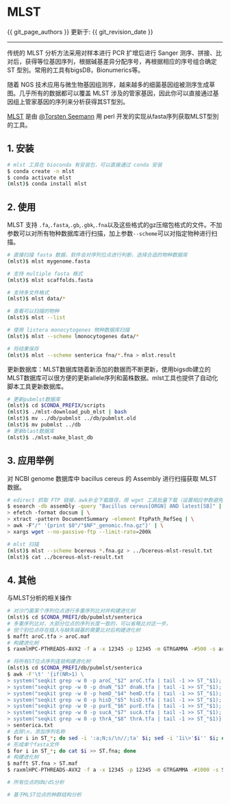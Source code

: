 # MLST

{{ git_page_authors }} 更新于: {{ git_revision_date }}

---

传统的 MLST 分析方法采用对样本进行 PCR 扩增后进行 Sanger 测序、拼接、比对后，获得等位基因序列，根据碱基差异分配序号，再根据相应的序号组合确定 ST 型別。常用的工具有bigsDB，Bionumerics等。

随着 NGS 技术应用与微生物基因组测序，越来越多的细菌基因组被测序生成草图。几乎所有的数据都可以覆盖 MLST 涉及的管家基因，因此你可以直接通过基因组上管家基因的序列来分析获得其ST型別。

[MLST](https://github.com/tseemann/mlst) 是由 [@Torsten Seemann](https://twitter.com/torstenseemann) 用 perl 开发的实现从fasta序列获取MLST型別的工具。

## 1. 安装

```bash
# mlst 工具在 bioconda 有安装包，可以直接通过 conda 安装
$ conda create -n mlst
$ conda activate mlst
(mlst)$ conda install mlst
```

## 2. 使用

MLST 支持 `.fa`,`.fasta`,`.gb`,`.gbk`,`.fna`以及这些格式的gz压缩包格式的文件。不加参数可以对所有物种数据库进行扫描，加上参数`--scheme`可以对指定物种进行扫描。

```bash
# 直接扫描 fasta 数据，软件会对序列位点进行判断，选择合适的物种数据库
(mlst)$ mlst mygenome.fasta

# 支持 multiple fasta 格式
(mlst)$ mlst scaffolds.fasta

# 支持多文件格式
(mlst)$ mlst data/*

# 查看可以扫描的物种
(mlst)$ mlst --list

# 使用 listera monocytogenes 物种数据库扫描
(mlst)$ mlst --scheme lmonocytogenes data/*

# 将结果保存
(mlst)$ mlst --scheme senterica fna/*.fna > mlst.result
```

更新数据库：MLST数据库随着新添加的数据而不断更新，使用bigsdb建立的MLST数据库可以很方便的更新allele序列和菌株数据。mlst工具也提供了自动化脚本工具更新数据库。

```bash
# 更新pubmlst数据库
(mlst)$ cd $CONDA_PREFIX/scripts
(mlst)$ ./mlst-download_pub_mlst | bash
(mlst)$ mv ../db/pubmlst ../db/pubmlst.old
(mlst)$ mv pubmlst ../db
# 更新blast数据库
(mlst)$ ./mlst-make_blast_db
```

## 3. 应用举例

对 NCBI genome 数据库中 bacillus cereus 的 Assembly 进行扫描获取 MLST 数据。

```bash
# edirect 抓取 FTP 链接，awk补全下载路径，用 wget 工具批量下载（设置相应参数避免进入下载假死状态）
$ esearch -db assembly -query "Bacillus cereus[ORGN] AND latest[SB]" | \
> efetch -format docsum | \
> xtract -pattern DocumentSummary -element FtpPath_RefSeq | \
> awk -F"/" '{print $0"/"$NF"_genomic.fna.gz"}' | \
> xargs wget --no-passive-ftp --limit-rate=200k

# mlst 扫描
(mlst)$ mlst --scheme bcereus *.fna.gz > ../bcereus-mlst-result.txt
(mlst)$ cat ../bcereus-mlst-result.txt
```

## 4. 其他

与MLST分析的相关操作

```bash
# 对沙门菌某个序列位点进行多重序列比对并构建进化树
(mlst)$ cd $CONDA_PREFI/db/pubmlst/senterica
# 多重序列比对，大部分位点的序列长度一致的，可以省略比对这一步。
# 但个别位点存在插入与缺失碱基的需要比对后构建进化树
$ mafft aroC.tfa > aroC.maf
# 构建进化树
$ raxmlHPC-PTHREADS-AVX2 -f a -x 12345 -p 12345 -m GTRGAMMA -#500 -s aroC.maf -n aroC -T 40

# 将所有ST位点序列连锁构建进化树
(mlst)$ cd $CONDA_PREFI/db/pubmlst/senterica
$ awk -F'\t' '{if(NR>1) \
> system("seqkit grep -w 0 -p aroC_"$2" aroC.tfa | tail -1 >> ST_"$1); \
> system("seqkit grep -w 0 -p dnaN_"$3" dnaN.tfa | tail -1 >> ST_"$1); \
> system("seqkit grep -w 0 -p hemD_"$4" hemD.tfa | tail -1 >> ST_"$1); \
> system("seqkit grep -w 0 -p hisD_"$5" hisD.tfa | tail -1 >> ST_"$1); \
> system("seqkit grep -w 0 -p purE_"$6" purE.tfa | tail -1 >> ST_"$1); \
> system("seqkit grep -w 0 -p sucA_"$7" sucA.tfa | tail -1 >> ST_"$1); \
> system("seqkit grep -w 0 -p thrA_"$8" thrA.tfa | tail -1 >> ST_"$1)}' \
> senterica.txt
# 去除\n，添加序列名称
$ for i in ST_*; do sed -i ':a;N;s/\n//;ta' $i; sed -i '1i\>'$i'' $i; done
# 形成单个fasta文件
$ for i in ST_*; do cat $i >> ST.fna; done
# 构建进化树
$ mafft ST.fna > ST.maf
$ raxmlHPC-PTHREADS-AVX2 -f a -x 12345 -p 12345 -m GTRGAMMA -#1000 -s ST.maf -n ST -T 40

# 所有位点的dN/dS分析

# 基于MLST位点的种群结构分析
```

